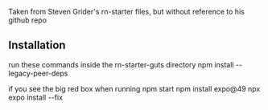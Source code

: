 Taken from Steven Grider's rn-starter files, but without reference to his github repo

## Installation
run these commands inside the rn-starter-guts directory
npm install --legacy-peer-deps

if you see the big red box when running npm start
  npm install expo@49
  npx expo install --fix